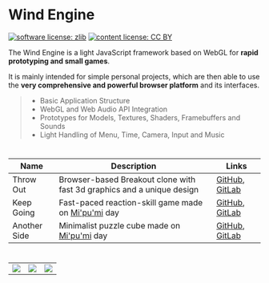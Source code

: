 # Wind Engine

[![software license: zlib](material/readme/badge_license_software.svg)](LICENSE.txt)
[![content license: CC BY](material/readme/badge_license_content.svg)](https://creativecommons.org/licenses/by/4.0/)

The Wind Engine is a light JavaScript framework based on WebGL for **rapid prototyping and small games**.

It is mainly intended for simple personal projects, which are then able to use the **very comprehensive and powerful browser platform** and its interfaces.

> - Basic Application Structure
> - WebGL and Web Audio API Integration
> - Prototypes for Models, Textures, Shaders, Framebuffers and Sounds
> - Light Handling of Menu, Time, Camera, Input and Music

#

| Name | Description | Links |
| - | - | - |
| Throw Out | Browser-based Breakout clone with fast 3d graphics and a unique design | [GitHub](https://github.com/MausGames/throw-out), [GitLab](https://gitlab.com/MausGames/throw-out) |
| Keep Going | Fast-paced reaction-skill game made on [Mi'pu'mi][1] day | [GitHub](https://github.com/MausGames/keep-going), [GitLab](https://gitlab.com/MausGames/keep-going) |
| Another Side | Minimalist puzzle cube made on [Mi'pu'mi][1] day | [GitHub](https://github.com/MausGames/another-side), [GitLab](https://gitlab.com/MausGames/another-side) |

#

<table>
    <tr>
        <td><a href="material/screenshots/to_screen_new_001.jpg?raw=true"><img src="material/screenshots/to_screen_new_001t.jpg"></a></td>
        <td><a href="material/screenshots/keg_screen_003.jpg?raw=true"><img src="material/screenshots/keg_screen_003t.jpg"></a></td>
        <td><a href="material/screenshots/ans_screen_002.jpg?raw=true"><img src="material/screenshots/ans_screen_002t.jpg"></a></td>
    </tr>
</table>

[1]: https://mipumi.com